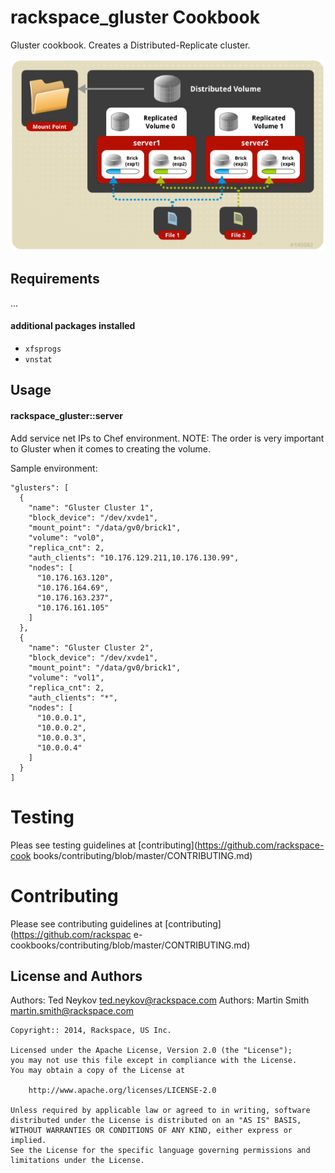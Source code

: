 rackspace_gluster Cookbook
========================
Gluster cookbook. Creates a Distributed-Replicate cluster.

![Gluster Distributed-Replicate](img/gluster-dv.png)

Requirements
------------
...
#### additional packages installed
- `xfsprogs`
- `vnstat`

Usage
-----
#### rackspace_gluster::server
Add service net IPs to Chef environment.
NOTE: The order is very important to Gluster when it comes to creating the volume.

Sample environment:
    
    "glusters": [
      {
        "name": "Gluster Cluster 1",
        "block_device": "/dev/xvde1",
        "mount_point": "/data/gv0/brick1",
        "volume": "vol0",
        "replica_cnt": 2,
        "auth_clients": "10.176.129.211,10.176.130.99",
        "nodes": [
          "10.176.163.120",
          "10.176.164.69",
          "10.176.163.237",
          "10.176.161.105"
        ]
      },
      {
        "name": "Gluster Cluster 2",
        "block_device": "/dev/xvde1",
        "mount_point": "/data/gv0/brick1",
        "volume": "vol1",
        "replica_cnt": 2,
        "auth_clients": "*",
        "nodes": [
          "10.0.0.1",
          "10.0.0.2",
          "10.0.0.3",
          "10.0.0.4"
        ]
      }
    ]


Testing
=======

Pleas see testing guidelines at [contributing](https://github.com/rackspace-cook
books/contributing/blob/master/CONTRIBUTING.md)

Contributing
============

Please see contributing guidelines at [contributing](https://github.com/rackspac
e-cookbooks/contributing/blob/master/CONTRIBUTING.md)

License and Authors
-------------------
Authors: Ted Neykov   <ted.neykov@rackspace.com>
Authors: Martin Smith <martin.smith@rackspace.com>

```text
Copyright:: 2014, Rackspace, US Inc.

Licensed under the Apache License, Version 2.0 (the "License");
you may not use this file except in compliance with the License.
You may obtain a copy of the License at

    http://www.apache.org/licenses/LICENSE-2.0

Unless required by applicable law or agreed to in writing, software
distributed under the License is distributed on an "AS IS" BASIS,
WITHOUT WARRANTIES OR CONDITIONS OF ANY KIND, either express or implied.
See the License for the specific language governing permissions and
limitations under the License.
```